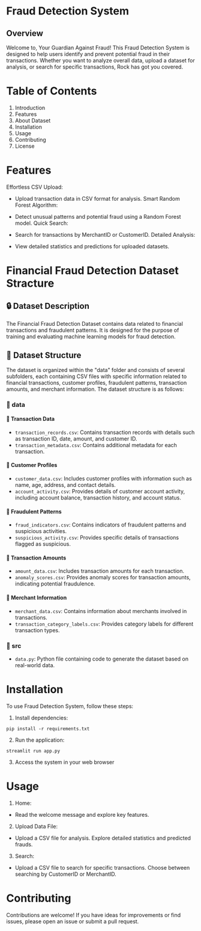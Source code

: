 # Fraud Detection System
## Overview
Welcome to, Your Guardian Against Fraud! This Fraud Detection System is designed to help users identify and prevent potential fraud in their transactions. Whether you want to analyze overall data, upload a dataset for analysis, or search for specific transactions, Rock has got you covered.

# Table of Contents
1. Introduction
2. Features
3. About Dataset
4. Installation
5. Usage
6. Contributing
7. License

# Features 
Effortless CSV Upload:

- Upload transaction data in CSV format for analysis.
Smart Random Forest Algorithm:

- Detect unusual patterns and potential fraud using a Random Forest model.
Quick Search:

- Search for transactions by MerchantID or CustomerID.
Detailed Analysis:

- View detailed statistics and predictions for uploaded datasets.
# Financial Fraud Detection Dataset Stracture

## 🔒 Dataset Description
The Financial Fraud Detection Dataset contains data related to financial transactions and fraudulent patterns. It is designed for the purpose of training and evaluating machine learning models for fraud detection.

## 📁 Dataset Structure
The dataset is organized within the "data" folder and consists of several subfolders, each containing CSV files with specific information related to financial transactions, customer profiles, fraudulent patterns, transaction amounts, and merchant information. The dataset structure is as follows:

### 📂 data
#### 📂 Transaction Data
- `transaction_records.csv`: Contains transaction records with details such as transaction ID, date, amount, and customer ID.
- `transaction_metadata.csv`: Contains additional metadata for each transaction.

#### 📂 Customer Profiles
- `customer_data.csv`: Includes customer profiles with information such as name, age, address, and contact details.
- `account_activity.csv`: Provides details of customer account activity, including account balance, transaction history, and account status.

#### 📂 Fraudulent Patterns
- `fraud_indicators.csv`: Contains indicators of fraudulent patterns and suspicious activities.
- `suspicious_activity.csv`: Provides specific details of transactions flagged as suspicious.

#### 📂 Transaction Amounts
- `amount_data.csv`: Includes transaction amounts for each transaction.
- `anomaly_scores.csv`: Provides anomaly scores for transaction amounts, indicating potential fraudulence.

#### 📂 Merchant Information
- `merchant_data.csv`: Contains information about merchants involved in transactions.
- `transaction_category_labels.csv`: Provides category labels for different transaction types.

### 📂 src
- `data.py`: Python file containing code to generate the dataset based on real-world data.

# Installation 
To use Fraud Detection System, follow these steps:

1. Install dependencies:
```
pip install -r requirements.txt
```
2. Run the application:
```
streamlit run app.py
```
3. Access the system in your web browser


# Usage 
1. Home:

- Read the welcome message and explore key features.
2. Upload Data File:

- Upload a CSV file for analysis.
Explore detailed statistics and predicted frauds.
3. Search:

- Upload a CSV file to search for specific transactions.
Choose between searching by CustomerID or MerchantID.

# Contributing
Contributions are welcome! If you have ideas for improvements or find issues, please open an issue or submit a pull request.
